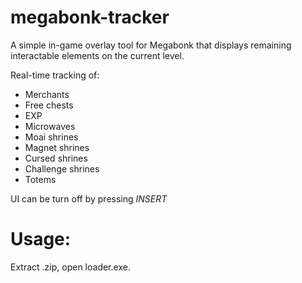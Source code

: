 # megabonk-tracker
A simple in-game overlay tool for Megabonk that displays remaining interactable elements on the current level.

Real-time tracking of:
- Merchants
- Free chests
- EXP
- Microwaves
- Moai shrines
- Magnet shrines
- Cursed shrines
- Challenge shrines
- Totems

UI can be turn off by pressing *INSERT*

# Usage:

Extract .zip, open loader.exe.
